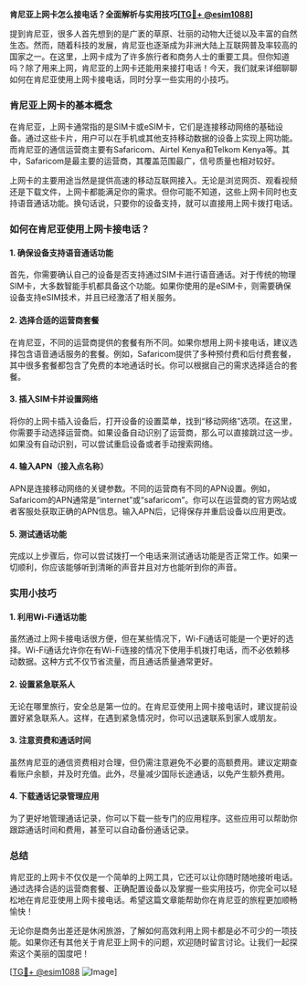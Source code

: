 **肯尼亚上网卡怎么接电话？全面解析与实用技巧[[TG💪+ @esim1088](https://t.me/s/esim1088)]**

提到肯尼亚，很多人首先想到的是广袤的草原、壮丽的动物大迁徙以及丰富的自然生态。然而，随着科技的发展，肯尼亚也逐渐成为非洲大陆上互联网普及率较高的国家之一。在这里，上网卡成为了许多旅行者和商务人士的重要工具。但你知道吗？除了用来上网，肯尼亚的上网卡还能用来接打电话！今天，我们就来详细聊聊如何在肯尼亚使用上网卡接电话，同时分享一些实用的小技巧。

### 肯尼亚上网卡的基本概念

在肯尼亚，上网卡通常指的是SIM卡或eSIM卡，它们是连接移动网络的基础设备。通过这些卡片，用户可以在手机或其他支持移动数据的设备上实现上网功能。而肯尼亚的通信运营商主要有Safaricom、Airtel Kenya和Telkom Kenya等。其中，Safaricom是最主要的运营商，其覆盖范围最广，信号质量也相对较好。

上网卡的主要用途当然是提供高速的移动互联网接入。无论是浏览网页、观看视频还是下载文件，上网卡都能满足你的需求。但你可能不知道，这些上网卡同时也支持语音通话功能。换句话说，只要你的设备支持，就可以直接用上网卡拨打电话。

### 如何在肯尼亚使用上网卡接电话？

#### 1. 确保设备支持语音通话功能
首先，你需要确认自己的设备是否支持通过SIM卡进行语音通话。对于传统的物理SIM卡，大多数智能手机都具备这个功能。如果你使用的是eSIM卡，则需要确保设备支持eSIM技术，并且已经激活了相关服务。

#### 2. 选择合适的运营商套餐
在肯尼亚，不同的运营商提供的套餐有所不同。如果你想用上网卡接电话，建议选择包含语音通话服务的套餐。例如，Safaricom提供了多种预付费和后付费套餐，其中很多套餐都包含了免费的本地通话时长。你可以根据自己的需求选择适合的套餐。

#### 3. 插入SIM卡并设置网络
将你的上网卡插入设备后，打开设备的设置菜单，找到“移动网络”选项。在这里，你需要手动选择运营商。如果设备自动识别了运营商，那么可以直接跳过这一步。如果没有自动识别，可以尝试重启设备或者手动搜索网络。

#### 4. 输入APN（接入点名称）
APN是连接移动网络的关键参数。不同的运营商有不同的APN设置。例如，Safaricom的APN通常是“internet”或“safaricom”。你可以在运营商的官方网站或者客服处获取正确的APN信息。输入APN后，记得保存并重启设备以应用更改。

#### 5. 测试通话功能
完成以上步骤后，你可以尝试拨打一个电话来测试通话功能是否正常工作。如果一切顺利，你应该能够听到清晰的声音并且对方也能听到你的声音。

### 实用小技巧

#### 1. 利用Wi-Fi通话功能
虽然通过上网卡接电话很方便，但在某些情况下，Wi-Fi通话可能是一个更好的选择。Wi-Fi通话允许你在有Wi-Fi连接的情况下使用手机拨打电话，而不必依赖移动数据。这种方式不仅节省流量，而且通话质量通常更好。

#### 2. 设置紧急联系人
无论在哪里旅行，安全总是第一位的。在肯尼亚使用上网卡接电话时，建议提前设置好紧急联系人。这样，在遇到紧急情况时，你可以迅速联系到家人或朋友。

#### 3. 注意资费和通话时间
虽然肯尼亚的通信资费相对合理，但仍需注意避免不必要的高额费用。建议定期查看账户余额，并及时充值。此外，尽量减少国际长途通话，以免产生额外费用。

#### 4. 下载通话记录管理应用
为了更好地管理通话记录，你可以下载一些专门的应用程序。这些应用可以帮助你跟踪通话时间和费用，甚至可以自动备份通话记录。

### 总结

肯尼亚的上网卡不仅仅是一个简单的上网工具，它还可以让你随时随地接听电话。通过选择合适的运营商套餐、正确配置设备以及掌握一些实用技巧，你完全可以轻松地在肯尼亚使用上网卡接电话。希望这篇文章能帮助你在肯尼亚的旅程更加顺畅愉快！

无论你是商务出差还是休闲旅游，了解如何高效利用上网卡都是必不可少的一项技能。如果你还有其他关于肯尼亚上网卡的问题，欢迎随时留言讨论。让我们一起探索这个美丽的国度吧！

[[TG💪+ @esim1088](https://t.me/s/esim1088) ![Image](https://i.postimg.cc/4NQfJmqS/Snipaste-2025-05-13-00-14-12.png)]
